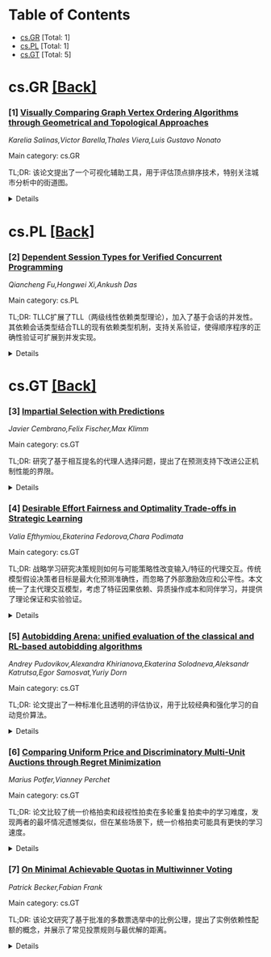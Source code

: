 <div id=toc></div>

# Table of Contents

- [cs.GR](#cs.GR) [Total: 1]
- [cs.PL](#cs.PL) [Total: 1]
- [cs.GT](#cs.GT) [Total: 5]


<div id='cs.GR'></div>

# cs.GR [[Back]](#toc)

### [1] [Visually Comparing Graph Vertex Ordering Algorithms through Geometrical and Topological Approaches](https://arxiv.org/abs/2510.19009)
*Karelia Salinas,Victor Barella,Thales Viera,Luis Gustavo Nonato*

Main category: cs.GR

TL;DR: 该论文提出了一个可视化辅助工具，用于评估顶点排序技术，特别关注城市分析中的街道图。


<details>
  <summary>Details</summary>
Motivation: 现有顶点排序方法的评估指标通常关注全局质量，难以识别局部扭曲，而视觉评估可以帮助分析者比较方法、识别异常区域并解释空间不一致性。

Method: 研究开发了一个可视化工具，结合现有和新提出的指标，评估了几何和拓扑排序方法在城市街道图中的应用。

Result: 实验结果表明，该方法有效支持用户选择合适的顶点排序技术、调整超参数，并识别高排序扭曲区域。

Conclusion: 论文提出的方法论在城市分析中有很好的应用前景，能够帮助用户更好地理解和优化顶点排序技术。

Abstract: Graph vertex ordering is widely employed in spatial data analysis, especially
in urban analytics, where street graphs serve as spatial discretization for
modeling and simulation. It is also crucial for visualization, as many methods
require vertices to be arranged in a well-defined order to reveal non-trivial
patterns. The goal of vertex ordering methods is to preserve neighborhood
relations, but the structural complexity of real-world graphs often introduces
distortions. Comparing different ordering methods is therefore essential to
identify the most suitable one for each application. Existing metrics for
assessing spatial vertex ordering typically focus on global quality, which
hinders the identification of localized distortions. Visual evaluation is
particularly valuable, as it allows analysts to compare methods within a single
visualization, assess distortions, identify anomalous regions, and, in urban
contexts, explain spatial inconsistencies. This work presents a
visualization-assisted tool for assessing vertex ordering techniques, with a
focus on urban analytics. We evaluate geometric and topological ordering
approaches using urban street graphs. The visual tool integrates existing and
newly proposed metrics, validated through experiments on data from multiple
cities. Results demonstrate that the proposed methodology effectively supports
users in selecting suitable vertex ordering techniques, tuning hyperparameters,
and identifying regions with high ordering distortions.

</details>


<div id='cs.PL'></div>

# cs.PL [[Back]](#toc)

### [2] [Dependent Session Types for Verified Concurrent Programming](https://arxiv.org/abs/2510.19129)
*Qiancheng Fu,Hongwei Xi,Ankush Das*

Main category: cs.PL

TL;DR: TLLC扩展了TLL（两级线性依赖类型理论），加入了基于会话的并发性。其依赖会话类型结合TLL的现有依赖类型机制，支持关系验证，使得顺序程序的正确性验证可扩展到并发实现。


<details>
  <summary>Details</summary>
Motivation: 开发TLLC的动机是为了结合依赖类型和会话类型的能力，以便在并发程序中验证数据的正确性和协议的可靠性。

Method: TLLC通过创新性地定义直觉会话类型，扩展了TLL的类型系统，并实现了会话类型与其他类型系统的集成。此外，研究了语言的元理论，证明了其作为项演算和过程演算的健全性。

Result: TLLC成功地将依赖会话类型应用于并发程序验证，并实现了原型编译器，可将TLLC代码转换为并发的C代码，且通过了广泛评估。

Conclusion: TLLC展示了会话类型作为一种强大工具的潜力，能够内在验证数据结构和并发算法的正确性，同时提供了通用方法将会话类型集成到其他类型系统中。

Abstract: We present TLLC which extends the Two-Level Linear dependent type theory
(TLL) with session-based concurrency. Equipped with Martin-L\"{o}f style
dependency, the session types of TLLC allow protocols to specify properties of
communicated messages. When used in conjunction with the dependent type
machinery already present in TLL, dependent session types facilitate a form of
relational verification by relating concurrent programs with their idealized
sequential counterparts. Correctness properties proven for sequential programs
can be easily lifted to their corresponding concurrent implementations. TLLC
makes session types a powerful tool for intrinsically verifying the correctness
of data structures such as queues and concurrent algorithms such as map-reduce.
To extend TLL with session types, we develop a novel formulation of
intuitionistic session type which we believe to be widely applicable for
integrating session types into other type systems beyond the context of TLLC.
We study the meta-theory of our language, proving its soundness as both a term
calculus and a process calculus. To demonstrate the practicality of TLLC, we
have implemented a prototype compiler that translates TLLC programs into
concurrent C code, which has been extensively evaluated.

</details>


<div id='cs.GT'></div>

# cs.GT [[Back]](#toc)

### [3] [Impartial Selection with Predictions](https://arxiv.org/abs/2510.19002)
*Javier Cembrano,Felix Fischer,Max Klimm*

Main category: cs.GT

TL;DR: 研究了基于相互提名的代理人选择问题，提出了在预测支持下改进公正机制性能的界限。


<details>
  <summary>Details</summary>
Motivation: 代理人在选择和被选择过程中可能会歪曲对其他人的资格的真实看法，从而影响自己的选择机会。公正机制通过保证代理人的选择独立于其提名来解决这一问题。

Method: 在预测支持下，研究了公正机制的性能改进。具体来说，提出了在预测准确时的一致性界限和预测不准确时的鲁棒性界限，并给出了不同情境下的机制设计。

Result: 在一般情境下，给出了一个一致性为$1-O\big(\frac{1}{k}\big)$和鲁棒性为$1-\frac{1}{e}-O\big(\frac{1}{k}\big)$的机制。在选择单一代理人的特殊情境下，证明了1-一致性和1/2-鲁棒性可以同时实现。

Conclusion: 研究表明，在几乎不牺牲鲁棒性的情况下，可以实现渐进最优的一致性。

Abstract: We study the selection of agents based on mutual nominations, a theoretical
problem with many applications from committee selection to AI alignment. As
agents both select and are selected, they may be incentivized to misrepresent
their true opinion about the eligibility of others to influence their own
chances of selection. Impartial mechanisms circumvent this issue by
guaranteeing that the selection of an agent is independent of the nominations
cast by that agent. Previous research has established strong bounds on the
performance of impartial mechanisms, measured by their ability to approximate
the number of nominations for the most highly nominated agents. We study to
what extent the performance of impartial mechanisms can be improved if they are
given a prediction of a set of agents receiving a maximum number of
nominations. Specifically, we provide bounds on the consistency and robustness
of such mechanisms, where consistency measures the performance of the
mechanisms when the prediction is accurate and robustness its performance when
the prediction is inaccurate. For the general setting where up to $k$ agents
are to be selected and agents nominate any number of other agents, we give a
mechanism with consistency $1-O\big(\frac{1}{k}\big)$ and robustness
$1-\frac{1}{e}-O\big(\frac{1}{k}\big)$. For the special case of selecting a
single agent based on a single nomination per agent, we prove that
$1$-consistency can be achieved while guaranteeing $\frac{1}{2}$-robustness. A
close comparison with previous results shows that (asymptotically) optimal
consistency can be achieved with little to no sacrifice in terms of robustness.

</details>


### [4] [Desirable Effort Fairness and Optimality Trade-offs in Strategic Learning](https://arxiv.org/abs/2510.19098)
*Valia Efthymiou,Ekaterina Fedorova,Chara Podimata*

Main category: cs.GT

TL;DR: 战略学习研究决策规则如何与可能策略性改变输入/特征的代理交互。传统模型假设决策者目标是最大化预测准确性，而忽略了外部激励效应和公平性。本文统一了主代理交互模型，考虑了特征因果依赖、异质操作成本和同伴学习，并提供了理论保证和实验验证。


<details>
  <summary>Details</summary>
Motivation: 传统战略学习模型仅关注预测准确性，忽略了决策系统可能的外部激励效应和公平性需求。本文旨在探索如何在最大化目标的同时限制代理间的激励差距。

Method: 本文提出一个统一的主代理交互模型，引入了三个关键组件：特征的因果依赖、代理间异质的操作成本以及通过同伴学习推断决策规则的机制。

Result: 通过理论分析和真实数据集实验，证明了在限制激励差距的情况下，决策者在准确性最大化与公平性之间的权衡关系。

Conclusion: 本文模型为战略学习提供了更全面的框架，突出了在实际决策系统中考虑外部激励和公平性的重要性，并通过理论和实验验证了其有效性。

Abstract: Strategic learning studies how decision rules interact with agents who may
strategically change their inputs/features to achieve better outcomes. In
standard settings, models assume that the decision-maker's sole scope is to
learn a classifier that maximizes an objective (e.g., accuracy) assuming that
agents best respond. However, real decision-making systems' goals do not align
exclusively with producing good predictions. They may consider the external
effects of inducing certain incentives, which translates to the change of
certain features being more desirable for the decision maker. Further, the
principal may also need to incentivize desirable feature changes fairly across
heterogeneous agents. How much does this constrained optimization (i.e.,
maximize the objective, but restrict agents' incentive disparity) cost the
principal? We propose a unified model of principal-agent interaction that
captures this trade-off under three additional components: (1) causal
dependencies between features, such that changes in one feature affect others;
(2) heterogeneous manipulation costs between agents; and (3) peer learning,
through which agents infer the principal's rule. We provide theoretical
guarantees on the principal's optimality loss constrained to a particular
desirability fairness tolerance for multiple broad classes of fairness
measures. Finally, through experiments on real datasets, we show the explicit
tradeoff between maximizing accuracy and fairness in desirability effort.

</details>


### [5] [Autobidding Arena: unified evaluation of the classical and RL-based autobidding algorithms](https://arxiv.org/abs/2510.19357)
*Andrey Pudovikov,Alexandra Khirianova,Ekaterina Solodneva,Aleksandr Katrutsa,Egor Samosvat,Yuriy Dorn*

Main category: cs.GT

TL;DR: 论文提出了一种标准化且透明的评估协议，用于比较经典和强化学习的自动竞价算法。


<details>
  <summary>Details</summary>
Motivation: 为了提高电子商务公司广告拍卖的收入，自动竞价算法的开发变得至关重要，因此需要公平且可重复的评估方法。

Method: 论文使用了一个开源环境，模拟了真实的竞价过程，并评估了不同类别的自动竞价算法（如控制器、强化学习和最优公式等）。

Result: 研究展示了这些算法的潜在应用场景和缺点，并根据多种指标进行了评估，包括性能、成本和预算控制。

Conclusion: 提出的评估结果帮助从业者从不同角度选择适合公司目标的自动竞价算法。

Abstract: Advertisement auctions play a crucial role in revenue generation for
e-commerce companies. To make the bidding procedure scalable to thousands of
auctions, the automatic bidding (autobidding) algorithms are actively developed
in the industry. Therefore, the fair and reproducible evaluation of autobidding
algorithms is an important problem. We present a standardized and transparent
evaluation protocol for comparing classical and reinforcement learning (RL)
autobidding algorithms. We consider the most efficient autobidding algorithms
from different classes, e.g., ones based on the controllers, RL, optimal
formulas, etc., and benchmark them in the bidding environment. We utilize the
most recent open-source environment developed in the industry, which accurately
emulates the bidding process. Our work demonstrates the most promising use
cases for the considered autobidding algorithms, highlights their surprising
drawbacks, and evaluates them according to multiple metrics. We select the
evaluation metrics that illustrate the performance of the autobidding
algorithms, the corresponding costs, and track the budget pacing. Such a choice
of metrics makes our results applicable to the broad range of platforms where
autobidding is effective. The presented comparison results help practitioners
to evaluate the candidate autobidding algorithms from different perspectives
and select ones that are efficient according to their companies' targets.

</details>


### [6] [Comparing Uniform Price and Discriminatory Multi-Unit Auctions through Regret Minimization](https://arxiv.org/abs/2510.19591)
*Marius Potfer,Vianney Perchet*

Main category: cs.GT

TL;DR: 论文比较了统一价格拍卖和歧视性拍卖在多轮重复拍卖中的学习难度，发现两者的最坏情况遗憾类似，但在某些场景下，统一价格拍卖可能具有更快的学习速度。


<details>
  <summary>Details</summary>
Motivation: 研究多轮重复拍卖中最常见的两种拍卖形式（统一价格和歧视性拍卖）的学习难度，特别是从单一投标者对抗随机对手的学习角度。

Method: 通过分析两种拍卖形式在全信息和波段反馈下的遗憾尺度，揭示其结构差异，并在对称且具有单位需求的其他参与者拍卖场景中进行具体分析。

Result: 结果显示，两种拍卖形式的最坏情况遗憾尺度类似（$	ilde{\Theta} ( \sqrt{T} )$ 和 $	ilde{\Theta} ( T^{2/3} )$），但在某些场景下，统一价格拍卖的遗憾尺度可能更快（$	ilde{\Theta} ( \sqrt{T} )$）。

Conclusion: 统一价格拍卖在某些情境下可能更适合学习速度要求高的场景，而歧视性拍卖则保持稳定的学习难度。

Abstract: Repeated multi-unit auctions, where a seller allocates multiple identical
items over many rounds, are common mechanisms in electricity markets and
treasury auctions. We compare the two predominant formats: uniform-price and
discriminatory auctions, focusing on the perspective of a single bidder
learning to bid against stochastic adversaries. We characterize the learning
difficulty in each format, showing that the regret scales similarly for both
auction formats under both full-information and bandit feedback, as
$\tilde{\Theta} ( \sqrt{T} )$ and $\tilde{\Theta} ( T^{2/3} )$, respectively.
However, analysis beyond worst-case regret reveals structural differences:
uniform-price auctions may admit faster learning rates, with regret scaling as
$\tilde{\Theta} ( \sqrt{T} )$ in settings where discriminatory auctions remain
at $\tilde{\Theta} ( T^{2/3} )$. Finally, we provide a specific analysis for
auctions in which the other participants are symmetric and have unit-demand,
and show that in these instances, a similar regret rate separation appears.

</details>


### [7] [On Minimal Achievable Quotas in Multiwinner Voting](https://arxiv.org/abs/2510.19620)
*Patrick Becker,Fabian Frank*

Main category: cs.GT

TL;DR: 该论文研究了基于批准的多数票选举中的比例公理，提出了实例依赖性配额的概念，并展示了常见投票规则与最优解的距离。


<details>
  <summary>Details</summary>
Motivation: 传统比例公理（JR和EJR）依赖固定配额（如Hare或Droop），限制了灵活性。本研究旨在探索实例依赖性配额的可能性。

Method: 引入实例依赖性配额的比例概念，分析投票规则的最优解距离，并提出整数线性规划（ILP）方法来计算满足α-JR的委员会。

Result: 证明所有常见投票规则与最优解的距离为$\frac{k^2}{(k+1)^2}$，并且确定满足α-JR的最优α值是NP完全的。在特定领域（VI和CI）中得到积极结果。

Conclusion: 实例依赖性配额为比例公理提供了灵活性，但计算复杂度较高。ILP方法在特定情况下可行，扩展了研究的应用范围。

Abstract: Justified representation (JR) and extended justified representation (EJR) are
well-established proportionality axioms in approval-based multiwinner voting.
Both axioms are always satisfiable, but they rely on a fixed quota (typically
Hare or Droop), with the Droop quota being the smallest one that guarantees
existence across all instances. With this observation in mind, we take a first
step beyond the fixed-quota paradigm and introduce proportionality notions
where the quota is instance-dependent. We demonstrate that all commonly studied
voting rules can have an additive distance to the optimum of
$\frac{k^2}{(k+1)^2}$. Moreover, we look into the computational aspects of our
instance-dependent quota and prove that determining the optimal value of
$\alpha$ for a given approval profile satisfying $\alpha$-JR is NP-complete. To
address this, we introduce an integer linear programming (ILP) formulation for
computing committees that satisfy $\alpha$-JR, and we provide positive results
in the voter interval (VI) and candidate interval (CI) domains.

</details>
